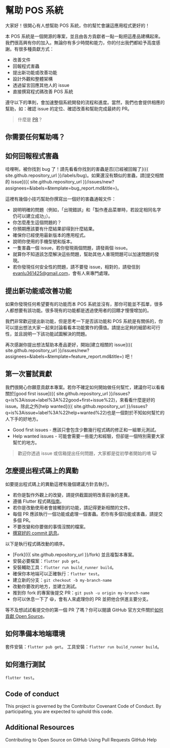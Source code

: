 # 幫助 POS 系統

大家好！很開心有人想幫助 POS 系統，你的幫忙會讓這應用程式更好的！

本 POS 系統是一個開源的專案，並且由各方貢獻者一點一點把這產品建構起來。我們很高興有你的加入。無論你有多少時間和能力，你的付出我們都給予高度感謝。有很多種貢獻方式：

- 改善文件
- 回報程式害蟲
- 提出新功能或改善功能
- 設計外觀和整體架構
- 透過留言回應其他人的 issue
- 直接撰寫程式碼改善 POS 系統

遵守以下的準則，會加速整個系統開發的流程和進度。當然，我們也會提供相應的幫助，如：確認 issue 的定位、確認改善和幫助完成最終的 PR。

> 什麼是 [PR](https://gitbook.tw/chapters/github/pull-request.html)？

## 你需要任何幫助嗎？

## 如何回報程式害蟲

哇哩咧，被你找到 bug 了！請先看看你找到的害蟲是否[已經被回報了]({{ site.github.repository_url }}/labels/bug)。如果還沒有類似的害蟲，請[提交相關的 issue]({{ site.github.repository_url }}/issues/new?assignees=&labels=&template=bug_report.md&title=)。

這裡有幾個小技巧幫助你撰寫出一個好的害蟲通報文件：

- 說明明確的問題（例如，「出現錯誤」和「製作產品菜單時，若設定相同名字仍可以建立成功」）。
- 你怎麼產生這個問題的？
- 你預期應該要有什麼結果卻得到什麼結果。
- 確保你已經使用最新版本的應用程式。
- 說明你使用的手機型號和版本。
- 一隻害蟲一個 issue，若你發現兩個問題，請發兩個 issue。
- 就算你不知道該怎麼解決這些問題，幫助其他人重現問題可以加速問題的發現。
- 若你發現任何安全性的問題，請不要發 issue，相對的，請發信到 evanlu361425@gmail.com，會有人來專門處理。

## 提出新功能或改善功能

如果你發現任何希望要有的功能而本 POS 系統並沒有，那你可能並不孤單，很多人都想要有該功能。很多現有的功能都是透過使用者的回饋才慢慢增加的。

我們非常歡迎提出新功能，但是思考一下是否該功能和 POS 系統是有關係的，你可以提出想法大家一起來討論看看本功能實作的價值。請提出足夠的細節和可行性，並且說明一下該功能試圖解決的問題。

再次感謝你提出想法幫助本產品更好，開始[建立相關的 issue]({{ site.github.repository_url }}/issues/new?assignees=&labels=&template=feature_report.md&title=) 吧！

## 第一次嘗試貢獻

我們很開心你願意貢獻本專案。若你不確定如何開始做任何幫忙，建議你可以看看關於[good first issue]({{ site.github.repository_url }}/issues?q=is%3Aissue+label%3A%22good+first+issue%22)，來看看什麼是好的 issue。除此之外[help wanted]({{ site.github.repository_url }}/issues?q=is%3Aissue+label%3A%22help+wanted%22)也是一個對於不知如何幫忙的人下手的好地方。

- Good first issues - 應該只會包含少數幾行程式碼的修正和一組單元測試。
- Help wanted issues - 可能會需要一些能力和經驗，但卻是一個特別需要大家幫忙的地方。

> 歡迎你透過 issue 或信箱提出任何問題，大家都是從初學者開始的唷 😺

## 怎麼提出程式碼上的異動

如要提出程式碼上的異動這裡有幾個建議方針去執行。

- 若你是製作外觀上的改變，請提供截圖說明改善前後的差異。
- 遵循 Flutter 程式碼[指南](https://github.com/flutter/flutter/wiki/Style-guide-for-Flutter-repo)。
- 若你是改動使用者會接觸到的功能，請記得更新相關的文件。
- 每個 PR 應該執行一個功能或處理一個害蟲。若你有多個功能或害蟲，請提交多個 PR。
- 不要改變和你要做的事情沒關的檔案。
- [撰寫好的 commit 訊息](https://tbaggery.com/2008/04/19/a-note-about-git-commit-messages.html)。

以下是執行程式碼改動的順序。

- [Fork]({{ site.github.repository_url }}/fork) 並且複製本專案。
- 安裝必要檔案：`flutter pub get`。
- 安裝輔助工具：`flutter run build_runner build`。
- 確保你本地端可以正確執行：`flutter test`。
- 建立新的分支：`git checkout -b my-branch-name`
- 改動你要改的地方，並建立測試。
- 推到你 fork 的專案後提交 PR：`git push -u origin my-branch-name`
- 你可以休息一下了 😆，會有人來處理你的 PR 並把他合併進主要分支。

等不及想試試看提交你的第一個 PR 了嗎？你可以閱讀 GitHub 官方文件關於[如何貢獻 Open Source](https://egghead.io/series/how-to-contribute-to-an-open-source-project-on-github)。

## 如何準備本地端環境

套件安裝：`flutter pub get`。
工具安裝：`flutter run build_runner build`。

## 如何進行測試

`flutter test`。

## Code of conduct

This project is governed by the Contributor Covenant Code of Conduct. By participating, you are expected to uphold this code.

## Additional Resources

Contributing to Open Source on GitHub
Using Pull Requests
GitHub Help
